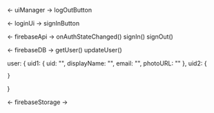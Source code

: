 <- uiManager ->
logOutButton


<- loginUi ->
signInButton

<- firebaseApi ->
onAuthStateChanged()
signIn()
signOut()

<- firebaseDB ->
getUser()
updateUser()

user: {
    uid1: {
        uid: "",
        displayName: "",
        email: "",
        photoURL: ""
    },
    uid2: {

    }
}


<- firebaseStorage ->

